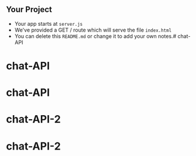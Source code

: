 
Your Project
------------

- Your app starts at `server.js`
- We've provided a GET / route which will serve the file `index.html`
- You can delete this `README.md` or change it to add your own notes.# chat-API
# chat-API
# chat-API
# chat-API-2
# chat-API-2
